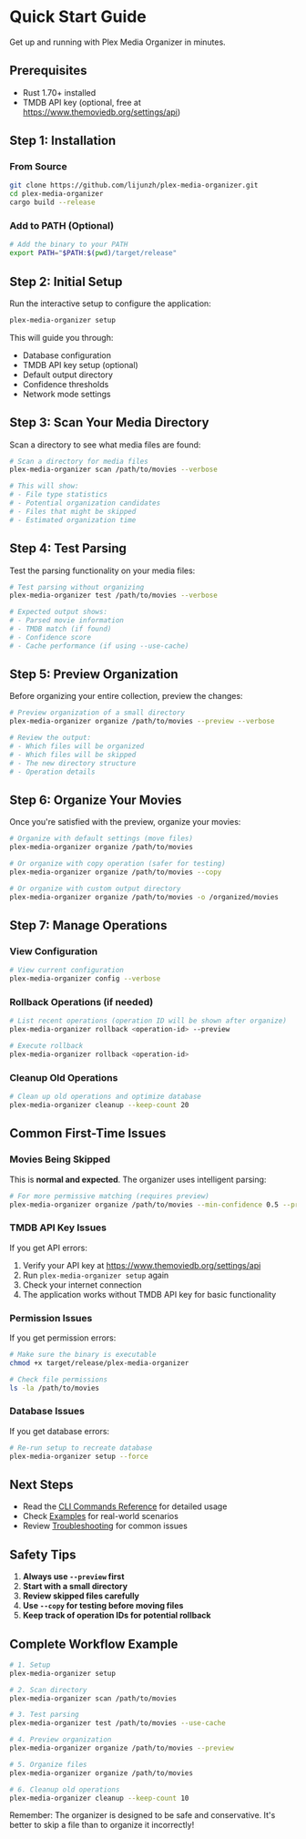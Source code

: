 # Quick Start Guide

Get up and running with Plex Media Organizer in minutes.

## Prerequisites

- Rust 1.70+ installed
- TMDB API key (optional, free at https://www.themoviedb.org/settings/api)

## Step 1: Installation

### From Source
```bash
git clone https://github.com/lijunzh/plex-media-organizer.git
cd plex-media-organizer
cargo build --release
```

### Add to PATH (Optional)
```bash
# Add the binary to your PATH
export PATH="$PATH:$(pwd)/target/release"
```

## Step 2: Initial Setup

Run the interactive setup to configure the application:

```bash
plex-media-organizer setup
```

This will guide you through:
- Database configuration
- TMDB API key setup (optional)
- Default output directory
- Confidence thresholds
- Network mode settings

## Step 3: Scan Your Media Directory

Scan a directory to see what media files are found:

```bash
# Scan a directory for media files
plex-media-organizer scan /path/to/movies --verbose

# This will show:
# - File type statistics
# - Potential organization candidates
# - Files that might be skipped
# - Estimated organization time
```

## Step 4: Test Parsing

Test the parsing functionality on your media files:

```bash
# Test parsing without organizing
plex-media-organizer test /path/to/movies --verbose

# Expected output shows:
# - Parsed movie information
# - TMDB match (if found)
# - Confidence score
# - Cache performance (if using --use-cache)
```

## Step 5: Preview Organization

Before organizing your entire collection, preview the changes:

```bash
# Preview organization of a small directory
plex-media-organizer organize /path/to/movies --preview --verbose

# Review the output:
# - Which files will be organized
# - Which files will be skipped
# - The new directory structure
# - Operation details
```

## Step 6: Organize Your Movies

Once you're satisfied with the preview, organize your movies:

```bash
# Organize with default settings (move files)
plex-media-organizer organize /path/to/movies

# Or organize with copy operation (safer for testing)
plex-media-organizer organize /path/to/movies --copy

# Or organize with custom output directory
plex-media-organizer organize /path/to/movies -o /organized/movies
```

## Step 7: Manage Operations

### View Configuration
```bash
# View current configuration
plex-media-organizer config --verbose
```

### Rollback Operations (if needed)
```bash
# List recent operations (operation ID will be shown after organize)
plex-media-organizer rollback <operation-id> --preview

# Execute rollback
plex-media-organizer rollback <operation-id>
```

### Cleanup Old Operations
```bash
# Clean up old operations and optimize database
plex-media-organizer cleanup --keep-count 20
```

## Common First-Time Issues

### Movies Being Skipped
This is **normal and expected**. The organizer uses intelligent parsing:

```bash
# For more permissive matching (requires preview)
plex-media-organizer organize /path/to/movies --min-confidence 0.5 --preview
```

### TMDB API Key Issues
If you get API errors:
1. Verify your API key at https://www.themoviedb.org/settings/api
2. Run `plex-media-organizer setup` again
3. Check your internet connection
4. The application works without TMDB API key for basic functionality

### Permission Issues
If you get permission errors:
```bash
# Make sure the binary is executable
chmod +x target/release/plex-media-organizer

# Check file permissions
ls -la /path/to/movies
```

### Database Issues
If you get database errors:
```bash
# Re-run setup to recreate database
plex-media-organizer setup --force
```

## Next Steps

- Read the [CLI Commands Reference](cli-commands.md) for detailed usage
- Check [Examples](examples/) for real-world scenarios
- Review [Troubleshooting](troubleshooting.md) for common issues

## Safety Tips

1. **Always use `--preview` first**
2. **Start with a small directory**
3. **Review skipped files carefully**
4. **Use `--copy` for testing before moving files**
5. **Keep track of operation IDs for potential rollback**

## Complete Workflow Example

```bash
# 1. Setup
plex-media-organizer setup

# 2. Scan directory
plex-media-organizer scan /path/to/movies

# 3. Test parsing
plex-media-organizer test /path/to/movies --use-cache

# 4. Preview organization
plex-media-organizer organize /path/to/movies --preview

# 5. Organize files
plex-media-organizer organize /path/to/movies

# 6. Cleanup old operations
plex-media-organizer cleanup --keep-count 10
```

Remember: The organizer is designed to be safe and conservative. It's better to skip a file than to organize it incorrectly!
